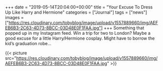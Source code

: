 +++
date = "2019-05-14T20:04:00+00:00"
title = "Your Excuse To Dress Up Like Harry and Hermione"
categories = ["Journal"]
tags = ["news"]
images = ["https://res.cloudinary.com/tobyblog/image/upload/v1557889660/img/AEFEB6B3-2C63-4D73-8BCC-03D48E0F1FAA.jpg"]
+++
Something that popped up in my Instagram feed. Win a trip for two to London? Maybe a good excuse for a little Harry/Hermione cosplay. Might have to borrow the kid’s graduation robe... 

{{< picture src="https://res.cloudinary.com/tobyblog/image/upload/v1557889660/img/AEFEB6B3-2C63-4D73-8BCC-03D48E0F1FAA.jpg" >}}

